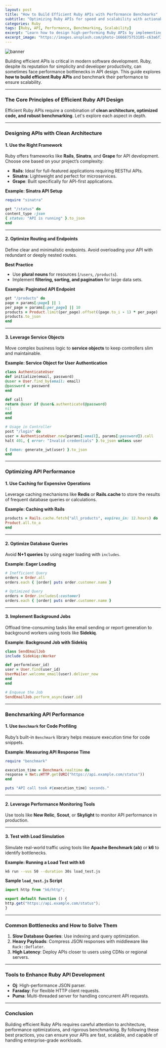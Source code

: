 ```yaml
---
layout: post
title: "How to Build Efficient Ruby APIs with Performance Benchmarks"
subtitle: "Optimizing Ruby APIs for speed and scalability with actionable benchmarking strategies."
categories: Ruby
tags: [Ruby, API, Performance, Benchmarking, Scalability]
excerpt: "Learn how to design high-performing Ruby APIs by implementing best practices and leveraging performance benchmarks to ensure scalability."
excerpt_image: "https://images.unsplash.com/photo-1666875753105-c63a6f3bdc86"
---
```


![banner](https://images.unsplash.com/photo-1666875753105-c63a6f3bdc86)

Building efficient APIs is critical in modern software development. Ruby, despite its reputation for simplicity and developer productivity, can sometimes face performance bottlenecks in API design. This guide explores **how to build efficient Ruby APIs** and benchmark their performance to ensure scalability.

---

### The Core Principles of Efficient Ruby API Design

Efficient Ruby APIs require a combination of **clean architecture, optimized code, and robust benchmarking**. Let's explore each aspect in depth.

---

### Designing APIs with Clean Architecture

#### 1. Use the Right Framework
Ruby offers frameworks like **Rails**, **Sinatra**, and **Grape** for API development. Choose one based on your project’s complexity:
- **Rails**: Ideal for full-featured applications requiring RESTful APIs.
- **Sinatra**: Lightweight and perfect for microservices.
- **Grape**: Built specifically for API-first applications.

**Example: Sinatra API Setup**
```ruby
require "sinatra"

get "/status" do
content_type :json
{ status: "API is running" }.to_json
end
```

---

#### 2. Optimize Routing and Endpoints
Define clear and minimalistic endpoints. Avoid overloading your API with redundant or deeply nested routes.

**Best Practice**
- Use **plural nouns** for resources (`/users`, `/products`).
- Implement **filtering, sorting, and pagination** for large data sets.

**Example: Paginated API Endpoint**
```ruby
get "/products" do
page = params[:page] || 1
per_page = params[:per_page] || 10
products = Product.limit(per_page).offset((page.to_i - 1) * per_page)
products.to_json
end
```

---

#### 3. Leverage Service Objects
Move complex business logic to **service objects** to keep controllers slim and maintainable.

**Example: Service Object for User Authentication**
```ruby
class AuthenticateUser
def initialize(email, password)
@user = User.find_by(email: email)
@password = password
end

def call
return @user if @user&.authenticate(@password)
nil
end
end

# Usage in Controller
post "/login" do
user = AuthenticateUser.new(params[:email], params[:password]).call
halt 401, { error: "Invalid credentials" }.to_json unless user

{ token: generate_jwt(user) }.to_json
end
```

---

### Optimizing API Performance

#### 1. Use Caching for Expensive Operations
Leverage caching mechanisms like **Redis** or **Rails.cache** to store the results of frequent database queries or calculations.

**Example: Caching with Rails**
```ruby
products = Rails.cache.fetch("all_products", expires_in: 12.hours) do
Product.all.to_a
end
```

---

#### 2. Optimize Database Queries
Avoid **N+1 queries** by using eager loading with `includes`.

**Example: Eager Loading**
```ruby
# Inefficient Query
orders = Order.all
orders.each { |order| puts order.customer.name }

# Optimized Query
orders = Order.includes(:customer)
orders.each { |order| puts order.customer.name }
```

---

#### 3. Implement Background Jobs
Offload time-consuming tasks like email sending or report generation to background workers using tools like **Sidekiq**.

**Example: Background Job with Sidekiq**
```ruby
class SendEmailJob
include Sidekiq::Worker

def perform(user_id)
user = User.find(user_id)
UserMailer.welcome_email(user).deliver_now
end
end

# Enqueue the Job
SendEmailJob.perform_async(user.id)
```

---

### Benchmarking API Performance

#### 1. Use `Benchmark` for Code Profiling
Ruby’s built-in `Benchmark` library helps measure execution time for code snippets.

**Example: Measuring API Response Time**
```ruby
require "benchmark"

execution_time = Benchmark.realtime do
response = Net::HTTP.get(URI("https://api.example.com/status"))
end

puts "API call took #{execution_time} seconds."
```

---

#### 2. Leverage Performance Monitoring Tools
Use tools like **New Relic**, **Scout**, or **Skylight** to monitor API performance in production.

---

#### 3. Test with Load Simulation
Simulate real-world traffic using tools like **Apache Benchmark (ab)** or **k6** to identify bottlenecks.

**Example: Running a Load Test with k6**
```bash
k6 run --vus 50 --duration 30s load_test.js
```

**Sample `load_test.js` Script**
```javascript
import http from "k6/http";

export default function () {
http.get("https://api.example.com/status");
}
```

---

### Common Bottlenecks and How to Solve Them

1. **Slow Database Queries**: Use indexing and query optimization.
2. **Heavy Payloads**: Compress JSON responses with middleware like `Rack::Deflater`.
3. **High Latency**: Deploy APIs closer to users using CDNs or regional servers.

---

### Tools to Enhance Ruby API Development

- **Oj**: High-performance JSON parser.
- **Faraday**: For flexible HTTP client requests.
- **Puma**: Multi-threaded server for handling concurrent API requests.

---

### Conclusion

Building efficient Ruby APIs requires careful attention to architecture, performance optimizations, and rigorous benchmarking. By following these best practices, you can ensure your APIs are fast, scalable, and capable of handling enterprise-grade workloads.

